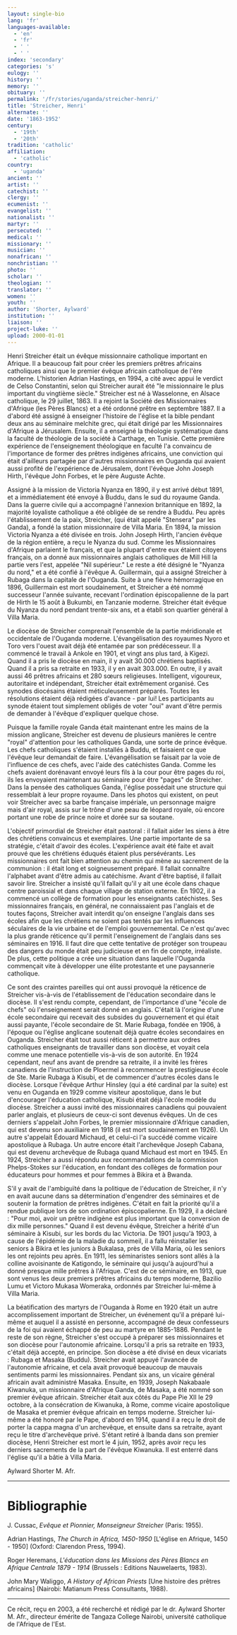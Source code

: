```yaml
---
layout: single-bio
lang: 'fr'
languages-available:
  - 'en'
  - 'fr'
  - ' '
  - ' '
index: 'secondary'
categories: 's'
eulogy: ''
history: ''
memory: ''
obituary: ''
permalink: '/fr/stories/uganda/streicher-henri/'
title: 'Streicher, Henri'
alternate: ''
date: '1863-1952'
century:
  - '19th'
  - '20th'
tradition: 'catholic'
affiliation:
  - 'catholic'
country:
  - 'uganda'
ancient: ''
artist: ''
catechist: ''
clergy: ''
ecumenist: ''
evangelist: ''
nationalist: ''
martyr: ''
persecuted: ''
medical: ''
missionary: ''
musician: ''
nonafrican: ''
nonchristian: ''
photo: ''
scholar: ''
theologian: ''
translator: ''
women: ''
youth: ''
author: 'Shorter, Aylward'
institution: ''
liaison: ''
project-luke: ''
upload: 2000-01-01
---
```



Henri Streicher était un évêque missionnaire catholique important en Afrique. Il a beaucoup fait pour créer les premiers prêtres africains catholiques ainsi que le premier évêque africain catholique de l'ère moderne. L'historien Adrian Hastings, en 1994, a cité avec appui le verdict de Celso Constantini, selon qui Streicher aurait été "le missionnaire le plus important du vingtième siècle." Streicher est né à Wasselonne, en Alsace catholique, le 29 juillet, 1863. Il a rejoint la Société des Missionnaires d'Afrique (les Pères Blancs) et a été ordonné prêtre en septembre 1887. Il a d'abord été assigné à enseigner l'histoire de l'église et la bible pendant deux ans au séminaire melchite grec, qui était dirigé par les Missionnaires d'Afrique à Jérusalem. Ensuite, il a enseigné la théologie systématique dans la faculté de théologie de la société à Carthage, en Tunisie. Cette première expérience de l'enseignement théologique en faculté l'a convaincu de l'importance de former des prêtres indigènes africains, une conviction qui était d'ailleurs partagée par d'autres missionnaires en Ouganda qui avaient aussi profité de l'expérience de Jérusalem, dont l'évêque John Joseph Hirth, l'évêque John Forbes, et le père Auguste Achte.

Assigné à la mission de Victoria Nyanza en 1890, il y est arrivé début 1891, et a immédiatement été envoyé à Buddu, dans le sud du royaume Ganda. Dans la guerre civile qui a accompagné l'annexion britannique en 1892, la majorité loyaliste catholique a été obligée de se rendre à Buddu. Peu après l'établissement de la paix, Streicher, (qui était appelé "Stensera" par les Ganda), a fondé la station missionnaire de Villa Maria. En 1894, la mission Victoria Nyanza a été divisée en trois. John Joseph Hirth, l'ancien évêque de la région entière, a reçu le Nyanza du sud. Comme les Missionnaires d'Afrique parlaient le français, et que la plupart d'entre eux étaient citoyens français, on a donné aux missionnaires anglais catholiques de Mill Hill la partie vers l'est, appelée "Nil supérieur." Le reste a été désigné le "Nyanza du nord," et a été confié à l'évêque A. Guillermain, qui a assigné Streicher à Rubaga dans la capitale de l'Ouganda. Suite à une fièvre hémorragique en 1896, Guillermain est mort soudainement, et Streicher a été nommé successeur l'année suivante, recevant l'ordination épiscopalienne de la part de Hirth le 15 août à Bukumbi, en Tanzanie moderne. Streicher était évêque du Nyanza du nord pendant trente-six ans, et a établi son quartier général à Villa Maria.

Le diocèse de Streicher comprenait l'ensemble de la partie méridionale et occidentale de l'Ouganda moderne. L'évangélisation des royaumes Nyoro et Toro vers l'ouest avait déjà été entamée par son prédécesseur. Il a commencé le travail à Ankole en 1901, et vingt ans plus tard, à Kigezi. Quand il a pris le diocèse en main, il y avait 30.000 chrétiens baptisés. Quand il a pris sa retraite en 1933, il y en avait 303.000. En outre, il y avait aussi 46 prêtres africains et 280 sœurs religieuses. Intelligent, vigoureux, autoritaire et indépendant, Streicher était extrêmement organisé. Ces synodes diocésains étaient méticuleusement préparés. Toutes les résolutions étaient déjà rédigées d'avance - par lui! Les participants au synode étaient tout simplement obligés de voter "oui" avant d'être permis de demander à l'évêque d'expliquer quelque chose.

Puisque la famille royale Ganda était maintenant entre les mains de la mission anglicane, Streicher est devenu de plusieurs manières le centre "royal" d'attention pour les catholiques Ganda, une sorte de prince évêque. Les chefs catholiques s'étaient installés à Buddu, et faisaient ce que l'évêque leur demandait de faire. L'évangélisation se faisait par la voie de l'influence de ces chefs, avec l'aide des catéchistes Ganda. Comme les chefs avaient dorénavant envoyé leurs fils à la cour pour être pages du roi, ils les envoyaient maintenant au séminaire pour être "pages" de Streicher. Dans la pensée des catholiques Ganda, l'église possédait une structure qui ressemblait à leur propre royaume. Dans les photos qui existent, on peut voir Streicher avec sa barbe française impériale, un personnage maigre mais d'air royal, assis sur le trône d'une peau de léopard royale, où encore portant une robe de prince noire et dorée sur sa soutane.

L'objectif primordial de Streicher était pastoral : il fallait aider les siens à être des chrétiens convaincus et exemplaires. Une partie importante de sa stratégie, c'était d'avoir des écoles. L'expérience avait été faite et avait prouvé que les chrétiens éduqués étaient plus persévérants. Les missionnaires ont fait bien attention au chemin qui mène au sacrement de la communion : il était long et soigneusement préparé. Il fallait connaître l'alphabet avant d'être admis au catéchisme. Avant d'être baptisé, il fallait savoir lire. Streicher a insisté qu'il fallait qu'il y ait une école dans chaque centre paroissial et dans chaque village de station externe. En 1902, il a commencé un collège de formation pour les enseignants catéchistes. Ses missionnaires français, en général, ne connaissaient pas l'anglais et de toutes façons, Streicher avait interdit qu'on enseigne l'anglais dans ses écoles afin que les chrétiens ne soient pas tentés par les influences séculaires de la vie urbaine et de l'emploi gouvernemental. Ce n'est qu'avec la plus grande réticence qu'il permit l'enseignement de l'anglais dans ses séminaires en 1916. Il faut dire que cette tentative de protéger son troupeau des dangers du monde était peu judicieuse et en fin de compte, irréaliste. De plus, cette politique a crée une situation dans laquelle l'Ouganda commençait vite à développer une élite protestante et une paysannerie catholique.

Ce sont des craintes pareilles qui ont aussi provoqué la réticence de Streicher vis-à-vis de l'établissement de l'éducation secondaire dans le diocèse. Il s'est rendu compte, cependant, de l'importance d'une "école de chefs" où l'enseignement serait donné en anglais. C'était là l'origine d'une école secondaire qui recevait des subsides du gouvernement et qui était aussi payante, l'école secondaire de St. Marie Rubaga, fondée en 1906, à l'époque ou l'église anglicane soutenait déjà quatre écoles secondaires en Ouganda. Streicher était tout aussi réticent à permettre aux ordres catholiques enseignants de travailler dans son diocèse, et voyait cela comme une menace potentielle vis-à-vis de son autorité. En 1924 cependant, neuf ans avant de prendre sa retraite, il a invité les frères canadiens de l'instruction de Ploermel à recommencer la prestigieuse école de Ste. Marie Rubaga à Kisubi, et de commencer d'autres écoles dans le diocèse. Lorsque l'évêque Arthur Hinsley (qui a été cardinal par la suite) est venu en Ouganda en 1929 comme visiteur apostolique, dans le but d'encourager l'éducation catholique, Kisubi était déjà l'école modèle du diocèse. Streicher a aussi invité des missionnaires canadiens qui pouvaient parler anglais, et plusieurs de ceux-ci sont devenus évêques. Un de ces derniers s'appelait John Forbes, le premier missionnaire d'Afrique canadien, qui est devenu son auxiliaire en 1918 (il est mort soudainement en 1926). Un autre s'appelait Édouard Michaud, et celui-ci l'a succédé comme vicaire apostolique à Rubaga. Un autre encore était l'archevêque Joseph Cabana, qui est devenu archevêque de Rubaga quand Michaud est mort en 1945. En 1924, Streicher a aussi répondu aux recommandations de la commission Phelps-Stokes sur l'éducation, en fondant des collèges de formation pour éducateurs pour hommes et pour femmes à Bikira et à Bwanda.

S'il y avait de l'ambiguïté dans la politique de l'éducation de Streicher, il n'y en avait aucune dans sa détermination d'engendrer des séminaires et de soutenir la formation de prêtres indigènes. C'était en fait la priorité qu'il a rendue publique lors de son ordination épiscopalienne. En 1929, il a déclaré : "Pour moi, avoir un prêtre indigène est plus important que la conversion de dix mille personnes." Quand il est devenu évêque, Streicher a hérité d'un séminaire à Kisubi, sur les bords du lac Victoria. De 1901 jusqu'à 1903, à cause de l'épidémie de la maladie du sommeil, il a fallu réinstaller les seniors à Bikira et les juniors à Bukalasa, près de Villa Maria, où les seniors les ont rejoints peu après. En 1911, les séminaristes seniors sont allés à la colline avoisinante de Katigondo, le séminaire qui jusqu'à aujourd'hui a donné presque mille prêtres à l'Afrique. C'est de ce séminaire, en 1913, que sont venus les deux premiers prêtres africains du temps moderne, Bazilio Lumu et Victoro Mukasa Womeraka, ordonnés par Streicher lui-même à Villa Maria.

La béatification des martyrs de l'Ouganda à Rome en 1920 était un autre accomplissement important de Streicher, un événement qu'il a préparé lui-même et auquel il a assisté en personne, accompagné de deux confesseurs de la foi qui avaient échappé de peu au martyre en 1885-1886. Pendant le reste de son règne, Streicher s'est occupé à préparer ses missionnaires et son diocèse pour l'autonomie africaine. Lorsqu'il a pris sa retraite en 1933, c'était déjà accepté, en principe. Son diocèse a été divisé en deux vicariats : Rubaga et Masaka (Buddu). Streicher avait appuyé l'avancée de l'autonomie africaine, et cela avait provoqué beaucoup de mauvais sentiments parmi les missionnaires. Pendant six ans, un vicaire général africain avait administré Masaka. Ensuite, en 1939, Joseph Nakabaale Kiwanuka, un missionnaire d'Afrique Ganda, de Masaka, a été nommé son premier évêque africain. Streicher était aux côtés du Pape Pie XII le 29 octobre, à la consécration de Kiwanuka, à Rome, comme vicaire apostolique de Masaka et premier évêque africain en temps moderne. Streicher lui-même a été honoré par le Pape, d'abord en 1914, quand il a reçu le droit de porter la cappa magna d'un archevêque, et ensuite dans sa retraite, ayant reçu le titre d'archevêque privé. S'étant retiré à Ibanda dans son premier diocèse, Henri Streicher est mort le 4 juin, 1952, après avoir reçu les derniers sacrements de la part de l'évêque Kiwanuka. Il est enterré dans l'église qu'il a bâtie à Villa Maria.

Aylward Shorter M. Afr.

---

# Bibliographie

J. Cussac, *Evêque et Pionnier, Monseigneur Streicher* (Paris: 1955).

Adrian Hastings, *The Church in Africa, 1450-1950* [L'église en Afrique, 1450 - 1950] (Oxford: Clarendon Press, 1994).

Roger Heremans, *L'éducation dans les Missions des Pères Blancs en Afrique Centrale 1879 - 1914* (Brussels : Editions Nauwelaerts, 1983).

John Mary Waliggo, *A History of African Priests* [Une histoire des prêtres africains] (Nairobi: Matianum Press Consultants, 1988).

---

Ce récit, reçu en 2003, a été recherché et rédigé par le dr. Aylward Shorter M. Afr., directeur émérite de Tangaza College Nairobi, université catholique de l'Afrique de l'Est.